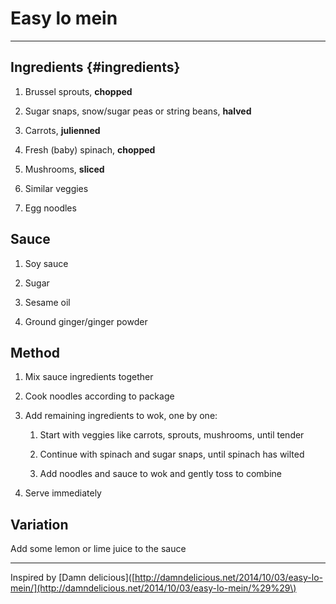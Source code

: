 # Easy lo mein

---

## Ingredients {#ingredients}

1. Brussel sprouts, **chopped**

2. Sugar snaps, snow/sugar peas or string beans, **halved**

3. Carrots, **julienned**

4. Fresh \(baby\) spinach, **chopped**

5. Mushrooms, **sliced**

6. Similar veggies

7. Egg noodles

## Sauce

1. Soy sauce

2. Sugar

3. Sesame oil

4. Ground ginger/ginger powder

## Method

1. Mix sauce ingredients together

2. Cook noodles according to package

3. Add remaining ingredients to wok, one by one:

   1. Start with veggies like carrots, sprouts, mushrooms, until tender

   2. Continue with spinach and sugar snaps, until spinach has wilted

   3. Add noodles and sauce to wok and gently toss to combine

4. Serve immediately

## Variation

Add some lemon or lime juice to the sauce

---

Inspired by \[Damn delicious\]\([http://damndelicious.net/2014/10/03/easy-lo-mein/](http://damndelicious.net/2014/10/03/easy-lo-mein/%29%29\)

